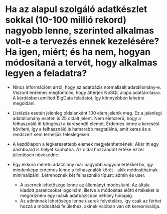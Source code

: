 # Ha az alapul szolgáló adatkészlet sokkal (10-100 millió rekord) nagyobb lenne, szerinted alkalmas volt-e a tervezés ennek kezelésére? Ha igen, miért; és ha nem, hogyan módosítaná a tervét, hogy alkalmas legyen a feladatra?

- Nincs információm arról, hogy az adatbázis normalizált adatállomány-e. Viszont érdemes megfontolni, hogy áttérjek NoSQL alapú adattárolásra. A kérdésben említett BigData feladatot, így könnyebben lehetne megoldani.

- Listázás esetén jelenleg oldalanként 100 elem jelenik meg. Ez a jelenlegi adatállomány esetén is 25 oldalt jelent. Nem életszerű, hogy a felhasználó itt böngészi a keresendő elemet. Érdemes lenne a keresést bővíteni, így a felhasználó is hamarabb megtalálná, amit keres és a rendszert sem terheljük feleslegesen.

- A kezdőlapon a legkeresettebb elemek megjelenhetnének. Akár itt egy dashboard is helyet kaphatna. Az oldal hozzáadott értéke ezzel jelentősen növekedne.

- Egy ekkora méretű adatállony már nagyobb vagyoni értékkel bír, így mindenképp érdemes lenne a felhasználók körét - akik módosíthatnak - minimalizálni. Létrehoznék két felhasználó típust: admin és user.
  - A usernek lehetősége lenne az állományt módosítani. Az általa kiadott parancsokat logolnám, illetve a módosítás előtti értékeket is megőrizném egy másik adatbázisban néhány hónapig.
  - Az adminnak lehetősége lenne userek felvételére, így csak az férhet hozzá a módosítási felülethez, akinek valóban van ott keresnivalója.
